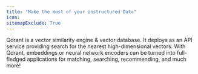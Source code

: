 ```yaml
---
title: "Make the most of your Unstructured Data"
icon: 
sitemapExclude: True
---
```


Qdrant is a vector similarity engine & vector database.
It deploys as an API service providing search for the nearest high-dimensional vectors. With Qdrant, embeddings or neural network encoders can be turned into full-fledged applications for matching, searching, recommending, and much more!
